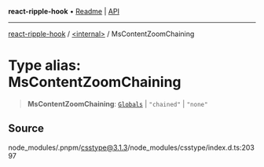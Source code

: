 **react-ripple-hook** • [Readme](../../README.md) \| [API](../../globals.md)

---

[react-ripple-hook](../../README.md) / [\<internal\>](../README.md) / MsContentZoomChaining

# Type alias: MsContentZoomChaining

> **MsContentZoomChaining**: [`Globals`](Globals.md) \| `"chained"` \| `"none"`

## Source

node_modules/.pnpm/csstype@3.1.3/node_modules/csstype/index.d.ts:20397
